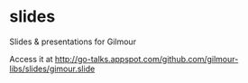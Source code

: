 # slides
Slides &amp; presentations for Gilmour

Access it at http://go-talks.appspot.com/github.com/gilmour-libs/slides/gimour.slide
